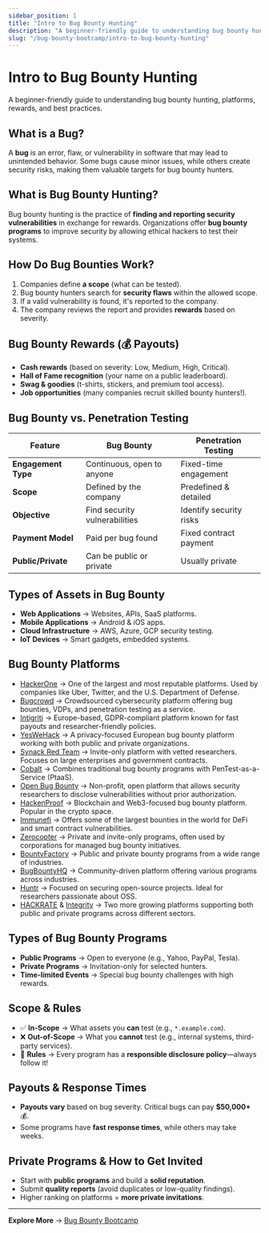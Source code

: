 ```yaml
---
sidebar_position: 1
title: "Intro to Bug Bounty Hunting"
description: "A beginner-friendly guide to understanding bug bounty hunting, platforms, rewards, and best practices."
slug: "/bug-bounty-bootcamp/intro-to-bug-bounty-hunting"
---
```

# Intro to Bug Bounty Hunting
A beginner-friendly guide to understanding bug bounty hunting, platforms, rewards, and best practices.

## What is a Bug?
A **bug** is an error, flaw, or vulnerability in software that may lead to unintended behavior. Some bugs cause minor issues, while others create security risks, making them valuable targets for bug bounty hunters.

## What is Bug Bounty Hunting?
Bug bounty hunting is the practice of **finding and reporting security vulnerabilities** in exchange for rewards. Organizations offer **bug bounty programs** to improve security by allowing ethical hackers to test their systems.

## How Do Bug Bounties Work?
1. Companies define **a scope** (what can be tested).
2. Bug bounty hunters search for **security flaws** within the allowed scope.
3. If a valid vulnerability is found, it's reported to the company.
4. The company reviews the report and provides **rewards** based on severity.

## Bug Bounty Rewards (💰 Payouts)
- **Cash rewards** (based on severity: Low, Medium, High, Critical).
- **Hall of Fame recognition** (your name on a public leaderboard).
- **Swag & goodies** (t-shirts, stickers, and premium tool access).
- **Job opportunities** (many companies recruit skilled bounty hunters!).

## Bug Bounty vs. Penetration Testing

| Feature               | Bug Bounty                     | Penetration Testing        |
|----------------------|--------------------------------|----------------------------|
| **Engagement Type** | Continuous, open to anyone    | Fixed-time engagement     |
| **Scope**           | Defined by the company        | Predefined & detailed     |
| **Objective**       | Find security vulnerabilities  | Identify security risks   |
| **Payment Model**   | Paid per bug found            | Fixed contract payment    |
| **Public/Private**  | Can be public or private      | Usually private           |

## Types of Assets in Bug Bounty
- **Web Applications** → Websites, APIs, SaaS platforms.
- **Mobile Applications** → Android & iOS apps.
- **Cloud Infrastructure** → AWS, Azure, GCP security testing.
- **IoT Devices** → Smart gadgets, embedded systems.

## Bug Bounty Platforms
- [HackerOne](https://hackerone.com) → One of the largest and most reputable platforms. Used by companies like Uber, Twitter, and the U.S. Department of Defense.  
- [Bugcrowd](https://bugcrowd.com) → Crowdsourced cybersecurity platform offering bug bounties, VDPs, and penetration testing as a service.  
- [Intigriti](https://intigriti.com) → Europe-based, GDPR-compliant platform known for fast payouts and researcher-friendly policies.  
- [YesWeHack](https://yeswehack.com) → A privacy-focused European bug bounty platform working with both public and private organizations.  
- [Synack Red Team](https://www.synack.com/red-team/) → Invite-only platform with vetted researchers. Focuses on large enterprises and government contracts.  
- [Cobalt](https://www.cobalt.io) → Combines traditional bug bounty programs with PenTest-as-a-Service (PtaaS).
- [Open Bug Bounty](https://www.openbugbounty.org) → Non-profit, open platform that allows security researchers to disclose vulnerabilities without prior authorization.
- [HackenProof](https://www.hackenproof.com) → Blockchain and Web3-focused bug bounty platform. Popular in the crypto space.
- [Immunefi](https://www.immunefi.com) → Offers some of the largest bounties in the world for DeFi and smart contract vulnerabilities.
- [Zerocopter](https://www.zerocopter.com) → Private and invite-only programs, often used by corporations for managed bug bounty initiatives.
- [BountyFactory](https://www.bountyfactory.io) → Public and private bounty programs from a wide range of industries.
- [BugBountyHQ](https://www.bugbountyhq.com) → Community-driven platform offering various programs across industries.
- [Huntr](https://www.huntr.dev) → Focused on securing open-source projects. Ideal for researchers passionate about OSS.
- [HACKRATE](https://hackrate.com) & [Integrity](https://www.integrity.pt) → Two more growing platforms supporting both public and private programs across different sectors.

## Types of Bug Bounty Programs
- **Public Programs** → Open to everyone (e.g., Yahoo, PayPal, Tesla).
- **Private Programs** → Invitation-only for selected hunters.
- **Time-limited Events** → Special bug bounty challenges with high rewards.

## Scope & Rules
- ✅ **In-Scope** → What assets you **can** test (e.g., `*.example.com`).
- ❌ **Out-of-Scope** → What you **cannot** test (e.g., internal systems, third-party services).
- 🚨 **Rules** → Every program has a **responsible disclosure policy**—always follow it!

## Payouts & Response Times
- **Payouts vary** based on bug severity. Critical bugs can pay **$50,000+** 💰.
- Some programs have **fast response times**, while others may take weeks.

## Private Programs & How to Get Invited
- Start with **public programs** and build a **solid reputation**.
- Submit **quality reports** (avoid duplicates or low-quality findings).
- Higher ranking on platforms = **more private invitations**.   
---

**Explore More** → [Bug Bounty Bootcamp](/docs/category/bug-bounty)
